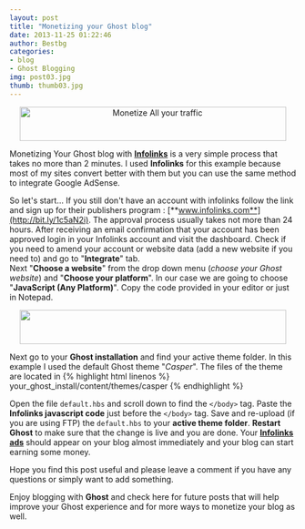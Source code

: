 ```yaml
---
layout: post
title: "Monetizing your Ghost blog"
date: 2013-11-25 01:22:46
author: Bestbg
categories:
- blog
- Ghost Blogging
img: post03.jpg
thumb: thumb03.jpg
---
```

<center><a target="_blank" href="http://www.exoclick.com/?login=artv" rel="nofollow" title="Monetize All your traffic"><img src="http://www.exoclick.com/banners/468x60.gif" border="0" width="468" height="60" alt="Monetize All your traffic"></a></center>

Monetizing Your Ghost blog with [**Infolinks**](http://bit.ly/1c5aN2i) is a very simple process that takes no more than 2 minutes.
I used **Infolinks** for this example because most of my sites convert better with them but you can use the same method to integrate Google AdSense.

So let's start... If you still don't have an account with infolinks follow the link and sign up for their publishers program : [**www.infolinks.com**](http://bit.ly/1c5aN2i).
The approval process usually takes not more than 24 hours. After receiving an email confirmation that your account has been approved login in your Infolinks account and visit the dashboard. Check if you need to amend your account or website data (add a new website if you need to) and go to "**Integrate**" tab.<br /> <!--more-->
Next "**Choose a website**" from the drop down menu (*choose your Ghost website*) and "**Choose your platform**". In our case we are going to choose "**JavaScript
(Any Platform)**".
Copy the code provided in your editor or just in Notepad.

<center><script type="text/javascript">
ad_idzone = "1089632";
ad_width = "468";
ad_height = "60";
</script>
<script type="text/javascript" src="https://ads.exoclick.com/ads.js"></script>
<noscript><a href="http://main.exoclick.com/img-click.php?idzone=1089632" target="_blank"><img src="https://syndication.exoclick.com/ads-iframe-display.php?idzone=1089632&output=img&type=468x60" width="468" height="60"></a></noscript></center>

Next go to your **Ghost installation** and find your active theme folder. In this example I used the default
Ghost theme "*Casper*". The files of the theme are located in
{% highlight html linenos %}
your_ghost_install/content/themes/casper
{% endhighlight %}

Open the file `default.hbs` and scroll down to find the `</body>` tag.
Paste the **Infolinks javascript code** just before the `</body>` tag.
Save and re-upload (if you are using FTP) the `default.hbs` to your **active theme folder**.
**Restart Ghost** to make sure that the change is live and you are done. Your [**Infolinks ads**](http://bit.ly/1c5aN2i) should appear on your blog almost immediately and your blog can start earning some money.

Hope you find this post useful and please leave a comment if you have any questions or simply want to add something.

Enjoy blogging with **Ghost** and check here for future posts that will help improve your Ghost experience and for more ways to monetize your blog as well.